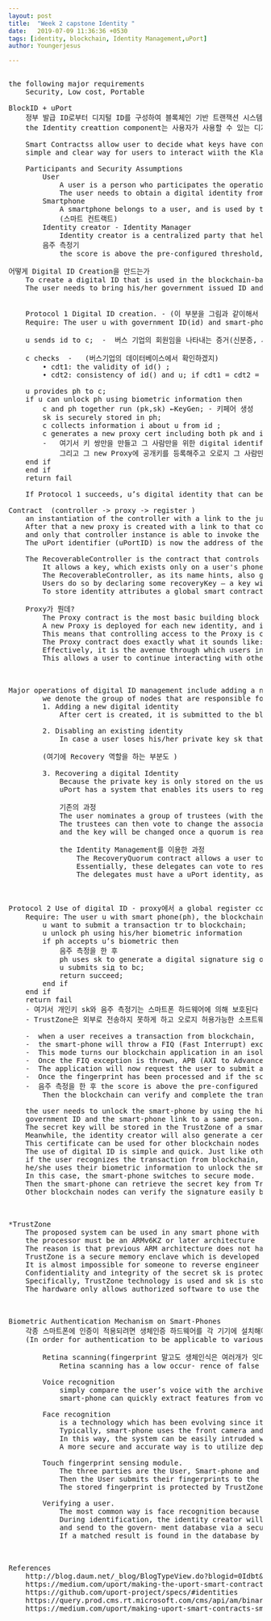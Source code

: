 ```yaml
---
layout: post
title:  "Week 2 capstone Identity "
date:   2019-07-09 11:36:36 +0530
tags: [identity, blockchain, Identity Management,uPort]
author: Youngerjesus

---
```


<pre style="white-space: pre;
    word-break: break-word;">
<img src="{{ "/assets/img/measure.png" | relative_url }}" alt="">

the following major requirements
    Security, Low cost, Portable 
    
BlockID + uPort 
    정부 발급 ID로부터 디지털 ID를 구성하여 블록체인 기반 트랜잭션 시스템에 대한 음주 측정을 올바르게 수행하는 데 도움이 된다.
    the Identity creattion component는 사용자가 사용할 수 있는 디지털 ID 생성할 수 있고 the Identity Management 컴포넌트는 발급된 디지털 ID의 사용을 감시할 책임이 있다.

    Smart Contractss allow user to decide what keys have control over their identity. Furthermore uPort provides a 
    simple and clear way for users to interact wiith the Klaytn blockchain 

    Participants and Security Assumptions
        User
            A user is a person who participates the operation of the a transaction
            The user needs to obtain a digital identity from the identity creator, be used on the blockchain to identify him/herself
        Smartphone
            A smartphone belongs to a user, and is used by the user as his/her identity to interact with the blockchain based system
            (스마트 컨트랙트)
        Identity creator - Identity Manager 
            Identity creator is a centralized party that helps the user to create a digital identity that can be used in the blockchain system.    
        음주 측정기 
            the score is above the pre-configured threshold, the processor will generate the signature which will be passed via a direct register write, and sent to the blockchain. 

어떻게 Digital ID Creation을 만드는가 
    To create a digital ID that is used in the blockchain-based system, 
    The user needs to bring his/her government issued ID and a smart-phone with biometric authentication mechanism to the identity creator
    
    
    Protocol 1 Digital ID creation. - (이 부분을 그림과 같이해서 )
    Require: The user u with government ID(id) and smart-phone(ph), the identity creator(c).

    u sends id to c;  -  버스 기업의 회원임을 나타내는 증거(신분증, 사진)
    
    c checks  -   (버스기업의 데이터베이스에서 확인하겠지) 
        • cdt1: the validity of id() ;
        • cdt2: consistency of id() and u; if cdt1 = cdt2 = true then  

    u provides ph to c;
    if u can unlock ph using biometric information then
        c and ph together run (pk,sk) ←KeyGen; - 키페어 생성 
        sk is securely stored in ph;
        c collects information i about u from id ;
        c generates a new proxy cert including both pk and i, and authenticate cert with its private key; return cert;
        -   여기서 키 쌍만을 만들고 그 사람만을 위한 digital identify를 생성시켜주기 위해서 new Proxy를 만들어준다 (정확하게 여기서 digital identify는 new Proxy의 address이다 ) 
            그리고 그 new Proxy에 공개키를 등록해주고 오로지 그 사람만이 이 proxy에 연결하는게 가능하고 한 proxy에 한개의 device만을 연결하도록한다.     
    end if 
    end if
    return fail

    If Protocol 1 succeeds, u’s digital identity that can be used in the blockchains system for other users to recognize u. 

Contract  (controller -> proxy -> register ) 
    an instantiation of the controller with a link to the just created public key is made. 
    After that a new proxy is created with a link to that controller instance 
    and only that controller instance is able to invoke the proxy’s functions.
    The uPort identifier (uPortID) is now the address of the newly created proxy
    
    The RecoverableController is the contract that controls access to a Proxy.
        It allows a key, which exists only on a user's phone, to use the Proxy contract it has control over
        The RecoverableController, as its name hints, also gives users the ability to recover their Proxy if they lose their phone (and thus their key). 
        Users do so by declaring some recoveryKey — a key with the power to give a user control of their Proxy agai)
        To store identity attributes a global smart contract called registry is used.)    
        
    Proxy가 뭔데? 
        The Proxy contract is the most basic building block of a uPort identity. 
        A new Proxy is deployed for each new identity, and its address is the identifier of that identity. 
        This means that controlling access to the Proxy is controlling access to the identity.
        The Proxy contract does exactly what it sounds like: it allows a certain address to interact with the blockchain through itself. 
        Effectively, it is the avenue through which users interact with the rest of the Ethereum world. 
        This allows a user to continue interacting with other smart contracts from a single address, even in the case of key loss.



Major operations of digital ID management include adding a new digital identity and disabling an existing identity.
        we denote the group of nodes that are responsible for digital ID management as Gm)
        1. Adding a new digital identity
            After cert is created, it is submitted to the blockchain system, and nodes in Gm run a consensus protocol to determine whether it should be accepted in the blockchain or not

        2. Disabling an existing identity
            In case a user loses his/her private key sk that is stored in the smart-phone, he/she can submit a request transaction to the blockchain to ask to revoke correspon- ding cert
        
        (여기에 Recovery 역할을 하는 부분도 )

        3. Recovering a digital Identity
            Because the private key is only stored on the user’s mobile phone which can get lost, 
            uPort has a system that enables its users to regain control of their identity with a different key)

            기존의 과정             
            The user nominates a group of trustees (with their uPortID) in advance. 
            The trustees can then vote to change the associated public key of the user’s uPortID with a new one 
            and the key will be changed once a quorum is reached.)

            the Identity Management를 이용한 과정 
                The RecoveryQuorum contract allows a user to create a list of “delegates” that act as the recoveryKey mentioned above. 
                Essentially, these delegates can vote to restore a user’s Proxy to its rightful owner in the case of key loss.
                The delegates must have a uPort identity, as they are given voting power in the RecoveryQuorum through their own Proxy contracts.


    
Protocol 2 Use of digital ID - proxy에서 a global register contract를 이용해서 블록체인 상에 음주 측정 기록을 저장하는 것
    Require: The user u with smart phone(ph), the blockchain system bc.
        u want to submit a transaction tr to blockchain; 
        u unlock ph using his/her biometric information
        if ph accepts u’s biometric then
            음주 측정을 한 후 
            ph uses sk to generate a digital signature sig of tr and returns it to u;
            u submits siд to bc;
            return succeed; 
        end if
    end if
    return fail
    - 여기서 개인키 sk와 음주 측정기는 스마트폰 하드웨어에 의해 보호된다 구체적으로는 TrustZone 기술을 사용한다. (Confidentiality/integrity 
    - TrustZone은 외부로 전송하지 못하게 하고 오로지 허용가능한 소프트웨어만 사용가능하게 한다

    -  when a user receives a transaction from blockchain, 
    -  the smart-phone will throw a FIQ (Fast Interrupt) exception to enter the secure mode 
    -  This mode turns our blockchain application in an isolated state that will not be affected by any malware infection.
    -  Once the FIQ exception is thrown, APB (AXI to Advanced Peripheral Bus Bridge) will then request the I/O Controller enable the fingerprint sensor. 
    -  The application will now request the user to submit a fingerprint for verification.                                                    
    -  Once the fingerprint has been processed and if the score returned by the controller is below a set threshold, the verification will fail
    -  음주 측정을 한 후 the score is above the pre-configured threshold, the processor will generate the signature which will be passed via a direct register write, and sent to the blockchain. 
        Then the blockchain can verify and complete the transaction.
    
    the user needs to unlock the smart-phone by using the his/her biometric information. Once this is done, at this moment, 
    government ID and the smart-phone link to a same person. The identity creator then generates a public and a secret key.
    The secret key will be stored in the TrustZone of a smart-phone for future authentication 
    Meanwhile, the identity creator will also generate a certificate including public key and all user information which is read from the ID card.
    This certificate can be used for other blockchain nodes to verify the user. 
    The use of digital ID is simple and quick. Just like other biometric ID scenarios (i.e. Android Pay), 
    if the user recognizes the transaction from blockchain, 
    he/she uses their biometric information to unlock the smart-phone. 
    In this case, the smart-phone switches to secure mode. 
    Then the smart-phone can retrieve the secret key from TrustZone and sign the transaction by the secret key. 
    Other blockchain nodes can verify the signature easily because a certificate with a public key can be found in the blockchain.



*TrustZone
    The proposed system can be used in any smart phone with a processor that works with fingerprint biometric sensor. In order to be “finger-print-enabled”, 
    the processor must be an ARMv6KZ or later architecture
    The reason is that previous ARM architecture does not have TrustZone implemented. 
    TrustZone is a secure memory enclave which is developed to protect fingerprint data
    It is almost impossible for someone to reverse engineer the actual fingerprint image from this enclave.
    Confidentiality and integrity of the secret sk is protected by the hardware of the smart-phone. 
    Specifically, TrustZone technology is used and sk is stored in the “secure world”. 
    The hardware only allows authorized software to use the secret to generate signatures but never transfers it to the outside world.



Biometric Authentication Mechanism on Smart-Phones
    각종 스마트폰에 인증이 적용되려면 생체인증 하드웨어를 각 기기에 설치해야 한다.
    (In order for authentication to be applicable to various smart-phones, biometric authentication hardware needs to be installed on each device)
        
        Retina scanning(fingerprint 말고도 생체인식은 여러개가 잇다)
            Retina scanning has a low occur- rence of false positives and high processing speed based on Roberts’ research [12]. However, it also involves some disadvantages, e.g. low accuracy under an eye disease and high equipment cost. 
        
        Voice recognition
            simply compare the user’s voice with the archived record from the phone owner. By adopting toolkit like openSMILE[4], 
            smart-phone can quickly extract features from voice and verify whether the voice matches the trained model.
        
        Face recognition 
            is a technology which has been evolving since it was invented. 
            Typically, smart-phone uses the front camera and takes flat pictures of user’s face. 
            In this way, the system can be easily intruded with a similarly flat photo from the phone owner. 
            A more secure and accurate way is to utilize depth-camara to reconstruct a 3D model of a face.
    
        Touch fingerprint sensing module.
            The three parties are the User, Smart-phone and Blockchain. The User wants to authorize a transaction from Blockchain using a Smart-phone.
            Then the User submits their fingerprints to the Smart-phone, which would be checked with the stored fingerprint later. 
            The stored fingerprint is protected by TrustZone.

        Verifying a user.
            The most common way is face recognition because usually an ID card contains a face photo of its owner.
            During identification, the identity creator will take a picture of the object to be verified, 
            and send to the govern- ment database via a secure channel. 
            If a matched result is found in the database by artificial intelligence technology, the verification process succeeds


    
References 
    http://blog.daum.net/_blog/BlogTypeView.do?blogid=0Idbt&articleno=7593753&categoryId=404972&regdt=20151005145502
    https://medium.com/uport/making-the-uport-smart-contracts-smarter-e1798d8c1cf9
    https://github.com/uport-project/specs/#identities
    https://query.prod.cms.rt.microsoft.com/cms/api/am/binary/RE2DjfY
    https://medium.com/uport/making-uport-smart-contracts-smarter-part-2-introducing-identitymanager-af656ba7441b

</pre>